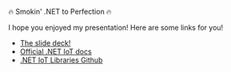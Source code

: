 🔥 Smokin' .NET to Perfection 🔥

I hope you enjoyed my presentation! Here are some links for you!

- [The slide deck!](https://1drv.ms/p/s!Ag9fVAifJI6ds5p4oaWYHbzgp7SpBw?e=mEMVrV)
- [Official .NET IoT docs](https://docs.microsoft.com/dotnet/iot)
- [.NET IoT Libraries Github](https://github.com/dotnet/iot)
